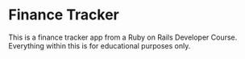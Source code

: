 # Finance Tracker

This is a finance tracker app from a Ruby on Rails Developer Course.
Everything within this is for educational purposes only.
